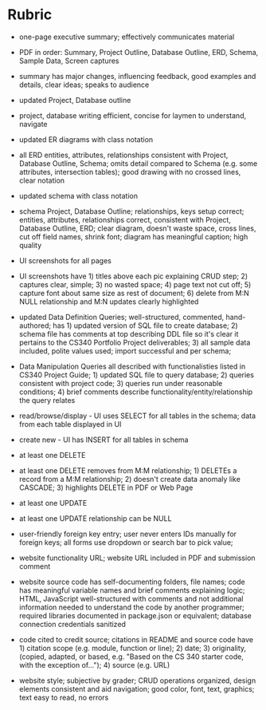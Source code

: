 # Rubric
- one-page executive summary; effectively communicates material

- PDF in order: Summary, Project Outline, Database Outline, ERD, Schema, Sample Data, Screen captures

- summary has major changes, influencing feedback, good examples and details, clear ideas; speaks to audience

- updated Project, Database outline

- project, database writing efficient, concise for laymen to understand, navigate

- updated ER diagrams with class notation

- all ERD entities, attributes, relationships consistent with Project, Database Outline, Schema; omits detail compared to Schema (e.g. some attributes, intersection tables); good drawing with no crossed lines, clear notation

- updated schema with class notation

- schema Project, Database Outline; relationships, keys setup correct; entities, attributes, relationships correct, consistent with Project, Database Outline, ERD; clear diagram, doesn't waste space, cross lines, cut off field names, shrink font; diagram has meaningful caption; high quality

- UI screenshots for all pages

- UI screenshots have 1) titles above each pic explaining CRUD step; 2) captures clear, simple; 3) no wasted space; 4) page text not cut off; 5) capture font about same size as rest of document; 6) delete from M:N NULL relationship and M:N updates clearly highlighted

- updated Data Definition Queries; well-structured, commented, hand-authored; has 1) updated version of SQL file to create database; 2) schema file has comments at top describing DDL file so it's clear it pertains to the CS340 Portfolio Project deliverables; 3) all sample data included, polite values used; import successful and per schema;

- Data Manipulation Queries all described with functionalisties listed in CS340 Project Guide; 1) updated SQL file to query database; 2) queries consistent with project code; 3) queries run under reasonable conditions; 4) brief comments describe functionality/entity/relationship the query relates

- read/browse/display - UI uses SELECT for all tables in the schema; data from each table displayed in UI

- create new - UI has INSERT for all tables in schema

- at least one DELETE

- at least one DELETE removes from M:M relationship; 1) DELETEs a record from a M:M relationship; 2) doesn't create data anomaly like CASCADE; 3) highlights DELETE in PDF or Web Page

- at least one UPDATE

- at least one UPDATE relationship can be NULL

- user-friendly foreign key entry; user never enters IDs manually for foreign keys; all forms use dropdown or search bar to pick value;

- website functionality URL; website URL included in PDF and submission comment

- website source code has self-documenting folders, file names; code has meaningful variable names and brief comments explaining logic; HTML, JavaScript well-structured with comments and not additional information needed to understand the code by another programmer; required libraries documented in package.json or equivalent; database connection credentials sanitized

- code cited to credit source; citations in README and source code have 1) citation scope (e.g. module, function or line); 2) date; 3) originality, (copied, adapted, or based, e.g. "Based on the CS 340 starter code, with the exception of..."); 4) source (e.g. URL)

- website style; subjective by grader; CRUD operations organized, design elements consistent and aid navigation; good color, font, text, graphics; text easy to read, no errors